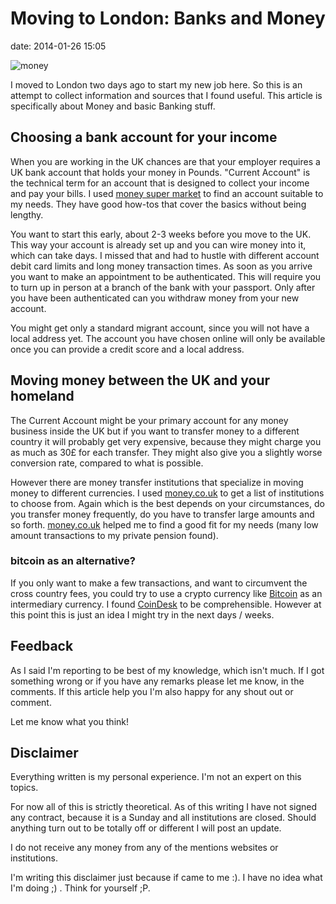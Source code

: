 # Moving to London: Banks and Money

date: 2014-01-26 15:05

![money](/images/money.jpg)

I moved to London two days ago to start my new job here.
So this is an attempt to collect information and sources that I found useful.
This article is specifically about Money and basic Banking stuff.

<!-- more -->

## Choosing a bank account for your income

When you are working in the UK chances are that your employer requires a UK
bank account that holds your money in Pounds.
"Current Account" is the technical term for an account that is designed to
collect your income and pay your bills.
I used [money super market](http://www.moneysupermarket.com/current-accounts/search/results/?goal=CUR_INTEREST)
to find an account suitable to my needs.
They have good how-tos that cover the basics without being lengthy.

You want to start this early, about 2-3 weeks before you move to the UK.
This way your account is already set up and you can wire money into it, which
can take days.
I missed that and had to hustle with different account debit card limits and 
long money transaction times.
As soon as you arrive you want to make an appointment to be authenticated. 
This will require you to turn up in person at a branch of the bank with your 
passport.
Only after you have been authenticated can you withdraw money from your new
account.

You might get only a standard migrant account, since you will not have a local
address yet.
The account you have chosen online will only be available once you can provide
a credit score and a local address.


## Moving money between the UK and your homeland

The Current Account might be your primary account for any money business inside
the UK but if you want to transfer money to a different country it will probably 
get very expensive, because they might charge you as much as 30£ for each transfer.
They might also give you a slightly worse conversion rate, compared to what 
is possible.

However there are money transfer institutions that specialize in moving money
to different currencies.
I used [money.co.uk](http://www.money.co.uk/money-transfers/money-transfer-to-germany.htm)
to get a list of institutions to choose from.
Again which is the best depends on your circumstances, do you transfer money
frequently, do you have to transfer large amounts and so forth.
[money.co.uk](http://www.money.co.uk/money-transfers/money-transfer-to-germany.htm)
helped me to find a good fit for my needs (many low amount transactions
to my private pension found).


### bitcoin as an alternative?

If you only want to make a few transactions, and want to circumvent the cross
country fees, you could try to use a crypto currency like 
[Bitcoin](http://www.coindesk.com/information/what-is-bitcoin/) as an 
intermediary currency.
I found [CoinDesk](http://www.coindesk.com/) to be comprehensible.
However at this point this is just an idea I might try in the next days / weeks.


## Feedback

As I said I'm reporting to be best of my knowledge, which isn't much.
If I got something wrong or if you have any remarks please let me
know, in the comments.
If this article help you I'm also happy for any shout out or comment.

Let me know what you think!


## Disclaimer

Everything written is my personal experience. 
I'm not an expert on this topics.

For now all of this is strictly theoretical. As of this writing I have not
signed any contract, because it is a Sunday and all institutions are closed.
Should anything turn out to be totally off or different I will post an update.

I do not receive any money from any of the mentions websites or institutions.

I'm writing this disclaimer just because if came to me :).
I have no idea what I'm doing ;) .
Think for yourself ;P.
